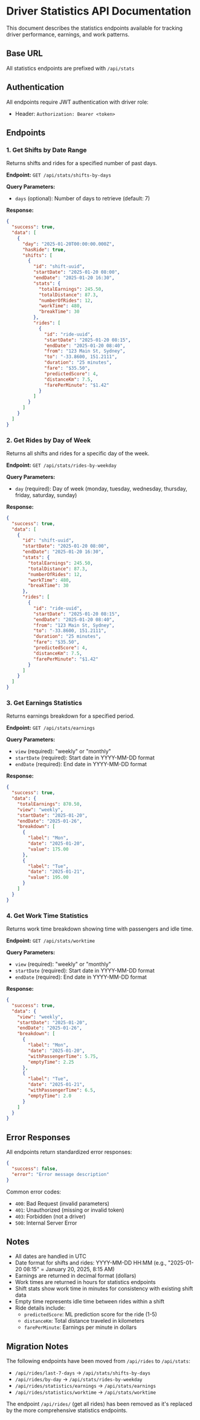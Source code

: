 # Driver Statistics API Documentation

This document describes the statistics endpoints available for tracking driver performance, earnings, and work patterns.

## Base URL
All statistics endpoints are prefixed with `/api/stats`

## Authentication
All endpoints require JWT authentication with driver role:
- Header: `Authorization: Bearer <token>`

## Endpoints

### 1. Get Shifts by Date Range
Returns shifts and rides for a specified number of past days.

**Endpoint:** `GET /api/stats/shifts-by-days`

**Query Parameters:**
- `days` (optional): Number of days to retrieve (default: 7)

**Response:**
```json
{
  "success": true,
  "data": [
    {
      "day": "2025-01-20T00:00:00.000Z",
      "hasRide": true,
      "shifts": [
        {
          "id": "shift-uuid",
          "startDate": "2025-01-20 08:00",
          "endDate": "2025-01-20 16:30",
          "stats": {
            "totalEarnings": 245.50,
            "totalDistance": 87.3,
            "numberOfRides": 12,
            "workTime": 480,
            "breakTime": 30
          },
          "rides": [
            {
              "id": "ride-uuid",
              "startDate": "2025-01-20 08:15",
              "endDate": "2025-01-20 08:40",
              "from": "123 Main St, Sydney",
              "to": "-33.8600, 151.2111",
              "duration": "25 minutes",
              "fare": "$35.50",
              "predictedScore": 4,
              "distanceKm": 7.5,
              "farePerMinute": "$1.42"
            }
          ]
        }
      ]
    }
  ]
}
```

### 2. Get Rides by Day of Week
Returns all shifts and rides for a specific day of the week.

**Endpoint:** `GET /api/stats/rides-by-weekday`

**Query Parameters:**
- `day` (required): Day of week (monday, tuesday, wednesday, thursday, friday, saturday, sunday)

**Response:**
```json
{
  "success": true,
  "data": [
    {
      "id": "shift-uuid",
      "startDate": "2025-01-20 08:00",
      "endDate": "2025-01-20 16:30",
      "stats": {
        "totalEarnings": 245.50,
        "totalDistance": 87.3,
        "numberOfRides": 12,
        "workTime": 480,
        "breakTime": 30
      },
      "rides": [
        {
          "id": "ride-uuid",
          "startDate": "2025-01-20 08:15",
          "endDate": "2025-01-20 08:40",
          "from": "123 Main St, Sydney",
          "to": "-33.8600, 151.2111",
          "duration": "25 minutes",
          "fare": "$35.50",
          "predictedScore": 4,
          "distanceKm": 7.5,
          "farePerMinute": "$1.42"
        }
      ]
    }
  ]
}
```

### 3. Get Earnings Statistics
Returns earnings breakdown for a specified period.

**Endpoint:** `GET /api/stats/earnings`

**Query Parameters:**
- `view` (required): "weekly" or "monthly"
- `startDate` (required): Start date in YYYY-MM-DD format
- `endDate` (required): End date in YYYY-MM-DD format

**Response:**
```json
{
  "success": true,
  "data": {
    "totalEarnings": 870.50,
    "view": "weekly",
    "startDate": "2025-01-20",
    "endDate": "2025-01-26",
    "breakdown": [
      {
        "label": "Mon",
        "date": "2025-01-20",
        "value": 175.00
      },
      {
        "label": "Tue",
        "date": "2025-01-21",
        "value": 195.00
      }
    ]
  }
}
```

### 4. Get Work Time Statistics
Returns work time breakdown showing time with passengers and idle time.

**Endpoint:** `GET /api/stats/worktime`

**Query Parameters:**
- `view` (required): "weekly" or "monthly"
- `startDate` (required): Start date in YYYY-MM-DD format
- `endDate` (required): End date in YYYY-MM-DD format

**Response:**
```json
{
  "success": true,
  "data": {
    "view": "weekly",
    "startDate": "2025-01-20",
    "endDate": "2025-01-26",
    "breakdown": [
      {
        "label": "Mon",
        "date": "2025-01-20",
        "withPassengerTime": 5.75,
        "emptyTime": 2.25
      },
      {
        "label": "Tue",
        "date": "2025-01-21",
        "withPassengerTime": 6.5,
        "emptyTime": 2.0
      }
    ]
  }
}
```

## Error Responses

All endpoints return standardized error responses:

```json
{
  "success": false,
  "error": "Error message description"
}
```

Common error codes:
- `400`: Bad Request (invalid parameters)
- `401`: Unauthorized (missing or invalid token)
- `403`: Forbidden (not a driver)
- `500`: Internal Server Error

## Notes

- All dates are handled in UTC
- Date format for shifts and rides: YYYY-MM-DD HH:MM (e.g., "2025-01-20 08:15" = January 20, 2025, 8:15 AM)
- Earnings are returned in decimal format (dollars)
- Work times are returned in hours for statistics endpoints
- Shift stats show work time in minutes for consistency with existing shift data
- Empty time represents idle time between rides within a shift
- Ride details include:
  - `predictedScore`: ML prediction score for the ride (1-5)
  - `distanceKm`: Total distance traveled in kilometers
  - `farePerMinute`: Earnings per minute in dollars

## Migration Notes

The following endpoints have been moved from `/api/rides` to `/api/stats`:
- `/api/rides/last-7-days` → `/api/stats/shifts-by-days`
- `/api/rides/by-day` → `/api/stats/rides-by-weekday`
- `/api/rides/statistics/earnings` → `/api/stats/earnings`
- `/api/rides/statistics/worktime` → `/api/stats/worktime`

The endpoint `/api/rides/` (get all rides) has been removed as it's replaced by the more comprehensive statistics endpoints.